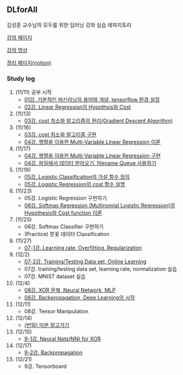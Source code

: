 ## DLforAll

김성훈 교수님의 모두를 위한 딥러닝 강좌 실습 레파지토리

[강의 페이지](http://hunkim.github.io/ml/)

[강의 영상](https://www.youtube.com/playlist?list=PLlMkM4tgfjnLSOjrEJN31gZATbcj_MpUm)

[정리 페이지(notion)](https://www.notion.so/ajy720/ea9dba4afda14c75ad4b19ebba471281)

### Study log

1. (11/11) 공부 시작
   - [01강. 기본적인 머신러닝의 용어와 개념, tensorflow 환경 설정](https://www.notion.so/ajy720/1-766f12d5e38c4e5fb7a6edaaa27ac743)
   - [02강. Linear Regression의 Hypothsis와 Cost](https://www.notion.so/ajy720/2-Linear-Regression-2ff5e252e55d4361a2e7497fde1a723c)
2. (11/13) 
   - [03강. cost 최소화 알고리즘의 원리(Gradient Descent Algorithm)](https://www.notion.so/ajy720/3-Gradient-Descent-Algorithm-4a5909548af643b3983b637046ba6779)
3. (11/16)
   - [03강. cost 최소화 알고리즘 구현 ](https://www.notion.so/ajy720/3-Gradient-Descent-Algorithm-4a5909548af643b3983b637046ba6779)
   - [04강. 행렬을 이용한 Multi-Variable Linear Regression 이론](https://www.notion.so/ajy720/4-Multi-Variable-Linear-Regression-83b2e31a66d0401aaabeda09f817aef0)
4. (11/17)
   - [04강. 행렬을 이용한 Multi-Variable Linear Regression 구현](https://www.notion.so/ajy720/4-Multi-Variable-Linear-Regression-83b2e31a66d0401aaabeda09f817aef0)
   - [04강. 파일에서 데이터 받아오기, filename Queue 사용하기](https://www.notion.so/ajy720/4-Multi-Variable-Linear-Regression-83b2e31a66d0401aaabeda09f817aef0)
5. (11/18)
   - [05강. Logistic Classification의 가설 함수 정의](https://www.notion.so/ajy720/5-Logistic-regression-classification-5dd6aeb7147e4095b65d5eabe8ca2a5b)
   - [05강. Logistic Regression의 cost 함수 설명](https://www.notion.so/ajy720/5-Logistic-regression-classification-5dd6aeb7147e4095b65d5eabe8ca2a5b)
6. (11/23)
   - 05강. Logistic Regression 구현하기
   - [06강. Softmax Regression (Multinomial Logistic Regression)의 Hypothesis와 Cost function 이론](https://www.notion.so/ajy720/6-Softmax-Regression-6880d7f5fa2f4d538c02b7ab0d949031)
7. (11/25)
   - 06강. Softmax Classifier 구현하기
   - (Practice) 붓꽃 데이터 Classification
8. (11/27)
   - [07-1강. Learning rate, Overfitting, Regularization](https://www.notion.so/ajy720/7-Learning-rate-Overfitting-Regularization-c1dfe97c4dad47fa90dcc2f3ed1682bb)
9. (12/2)
   - [07-2강. Training/Testing Data set, Online Learning](https://www.notion.so/ajy720/7-2-Training-Testing-Data-set-Online-Learning-129883a7e8534c278d7ac5fa2de6e4a9)
   - 07강. training/testing data set, learning rate, normalization 실습
   - 07강. MNIST dataset 실습
10. (12/4)
    - [08강. XOR 문제, Neural Network, MLP](https://www.notion.so/ajy720/8-1-XOR-Neural-Network-MLP-f15f4f5340294789b54086d566d97abf)
    - [08강. Backpropagation, Deep Learning의 시작](https://www.notion.so/ajy720/8-2-Backpropagation-Deep-Learning-b827fef2764d478d8f8d77661e5d1a0c)
11. (12/11)
    - 08강. Tensor Manipulation
12. (12/14)
    - [(번외) 미분 알고가기](https://www.notion.so/ajy720/9-0-592436b3b2774a34bd971f59864e6f0f)
13. (12/15)
    - [9-1강. Neural Nets(NN) for XOR](https://www.notion.so/ajy720/9-1-Neural-Nets-NN-for-XOR-451648e666434322a79a58497766348e)
14. (12/17)
    - [9-2강. Backpropagation](https://www.notion.so/ajy720/9-2-Backpropagation-20a17e4952934e06b4ba61f7d6f84311)
15. (12/21)
    - 9강. Tensorboard